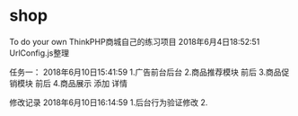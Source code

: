 # shop
 To do your own
 ThinkPHP商城自己的练习项目
 2018年6月4日18:52:51 UrlConfig.js整理
 
 任务一： 2018年6月10日15:41:59
 1.广告前台后台
 2.商品推荐模块 前后
 3.商品促销模块 前后
 4.商品展示 添加 详情
 
 修改记录
 2018年6月10日16:14:59
 1.后台行为验证修改
 2.